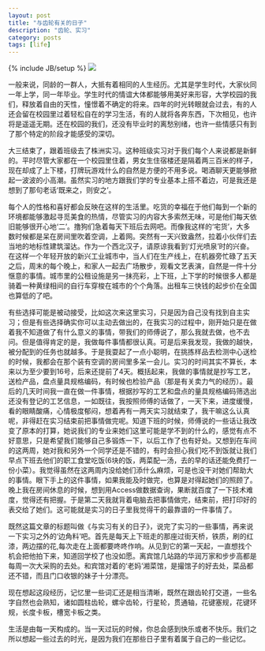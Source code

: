 ```yaml
---
layout: post
title: "与齿轮有关的日子"
description: "齿轮、实习"
category: posts
tags: [life]
---
```

{% include JB/setup %}
![](http://ww1.sinaimg.cn/bmiddle/7ccd1e6ajw1e8nnzdwft4j20r0100gqy.jpg)  

一般来说，同龄的一群人，大抵有着相同的人生经历。尤其是学生时代，大家伙同一年上学，同一年毕业。学生时代的情谊大体都能够用美好来形容，大学校园的我们，释放着自由的天性，憧憬着不确定的将来。四年的时光转眼就会过去，有的人还会留在校园里过着轻松自在的学习生活，有的人就将各奔东西，下次相见，也许将是遥遥无期。还在校园的我们，还没有毕业时的离愁别绪，也许一些情感只有到了那个特定的阶段才能感受的深切。

大三结束了，跟着班级去了株洲实习。这种班级实习对于我们每个人来说都是新鲜的。平时尽管大家都在一个校园里住着，男女生住宿楼还是隔着两三百米的样子，现在却成了上下楼，打牌玩游戏什么的自然是方便的不用多说。喝酒聊天更能够掀起一波波的小高潮。虽然实习的地方跟我们学的专业基本上搭不着边，可是我还是想到了那句老话‘既来之，则安之’。

每个人的性格和喜好都会反映在这样的生活里。吃货的幸福在于他们每到一个新的环境都能够激起寻觅美食的热情，尽管实习的内容大多索然无味，可是他们每天依旧能够很开心地‘二’。撸狗们急着每天下班后去网吧。而像我这样的‘宅货’，大多数时候都是呆在房间里吹着空调，上着网。突然有一天兴致盎然，拉着小伙伴们去当地的地标性建筑溜达。作为一个西北汉子，请原谅我看到‘灯光喷泉’时的兴奋。在这样一个年轻开放的新兴工业城市中，当人们在生产线上，在机器旁忙碌了五天之后，周末的每个晚上，和家人一起去广场散步，观看文艺表演，自然是一件十分惬意的事情。城市里的公租设施是另一抹亮彩，上下班，上下学的时候很多人都是骑着一种黄绿相间的自行车穿梭在城市的个个角落。出租车三快钱的起步价在全国也算低的了吧。

有些选择可能是被动接受，比如这次来这里实习，只是因为自己没有找到自主实习；但是有些选择确实你可以主动去做出的，在我实习的过程中，刚开始只是在做着我不知道做了有什么意义的事情，带我们的师傅说了，那么我就去做，也不去问。但是值得肯定的是，我做每件事情都很认真。可是后来我发现，我做的越快，被分配到的任务也就越多。于是我耍起了一点小聪明，在挑拣样品去检测中心送检的时候，我都会在那个装有空调的房间里多呆一会儿。实习的时间其实不算长，本来以为至少要到16号，后来还提前了4天。概括起来，我做的事情就是抄写工艺，送检产品，盘点量具规格编码，有时候也检验产品（那是有关卖力气的经历）。最后的几天时间我一直在做一件事情，根据抄写的工艺和盘点的量具规格编码筛选出还没有登记的工艺信息，一如既往，我按照师傅的话做了，一天下来，进度缓慢，看的眼睛酸痛，心情极度郁闷，想着再有一两天实习就结束了，我干嘛这么认真呢，非得赶在实习结束前把事情做完呢。知道下班的时候，师傅说的一些话让我改变了原本的打算，她说我们的专业来她们这里可能是学不到的什么的，感觉有点不好意思，只是希望我们能够自己多锻炼一下，以后工作了也有好处。又想到在车间的这两周，她对我和另外一个同学还是不错的，有时会担心我们吃不到饭就让我们早点下班去他们的职工食堂吃饭(6块的饭，两菜配一汤，去的早的话还能免费打一份小菜）。我觉得虽然在这两周内没给她们添什么麻烦，可是也没干对她们帮助大的事情。眼下手上的这件事情，如果我能及时做完，也算是对得起她们的照顾了。晚上我在房间休息的时候，想到用Access做数据查询，果断就百度了一下技术难度，觉得还有把握。于是第二天我就背着电脑去把事情做完，结束前，把打印好的表交给了她们。这可能就是实习的日子里我觉得干的最靠谱的一件事情了。

既然这篇文章的标题叫做《与实习有关的日子》，说完了实习的一些事情，再来说一下实习之外的‘边角料’吧。首先是每天上下班走的那座过街天桥，铁质，刷的红漆，两边摆的花,每次走在上面都要咚咚作响。从见到它的第一天起，一直想找个机会把他拍下来，知道回学校了也没如愿。离宾馆几站路的华润万家和步步高都是每周一次大采购的去处。和宾馆对着的‘老妈’湘菜馆，是撮馆子的好去处，菜品都还不错，而且门口收银的妹子十分漂亮。

现在想起这段经历，记忆里一些词汇还是相当清晰，既然在跟齿轮打交道，一些名字自然也会熟知，诸如圆柱齿轮，螺伞齿轮，行星轮，贯通轴，花键塞规，花键环规，长度卡板，槽宽卡板之类。

生活是由每一天构成的。当一天过玩的时候，你总会感到快乐或者不快乐。我们之所以想起一些过去的时光，是因为我们在那些日子里有着属于自己的一些记忆。
  
